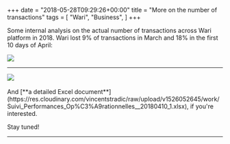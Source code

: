 +++
date = "2018-05-28T09:29:26+00:00"
title = "More on the number of transactions"
tags = [
    "Wari",
    "Business",
]
+++

Some internal analysis on the actual number of transactions across Wari platform in 2018. Wari lost 9% of transactions in March and 18% in the first 10 days of April:

<div class="container" style="width:auto">
  <a target="blank" href="https://res.cloudinary.com/vincentstradic/image/upload/v1526052663/work/m28-1.jpg">
    <img src="https://res.cloudinary.com/vincentstradic/image/upload/v1526052663/work/m28-1.jpg" style="max-width:100%">
  </a>
</div>
<hr>

<!--more-->
<div class="container" style="width:auto">
  <a target="blank" href="https://res.cloudinary.com/vincentstradic/image/upload/v1526052666/work/m28-2.jpg">
    <img src="https://res.cloudinary.com/vincentstradic/image/upload/v1526052666/work/m28-2.jpg" style="max-width:100%">
  </a>
</div>
<br>
And [**a detailed Excel document**](https://res.cloudinary.com/vincentstradic/raw/upload/v1526052645/work/Suivi_Performances_Op%C3%A9rationnelles__20180410_1.xlsx), if you're interested.

Stay tuned!

<hr>

